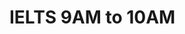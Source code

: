 # IELTS 9AM to 10AM

<!-- - ## Week 1

   1. [Day 1]()
   2. [Day 2]()
   3. [Day 3](https://www.facebook.com/iCodeguru/videos/1422072522524213)
   4. [Day 4]()
   5. [Day 5]() -->

<!-- - ## Week 

   1. [Day 1]()
   2. [Day 2]()
   3. [Day 3]()
   4. [Day 4]()
   5. [Day 5]() -->